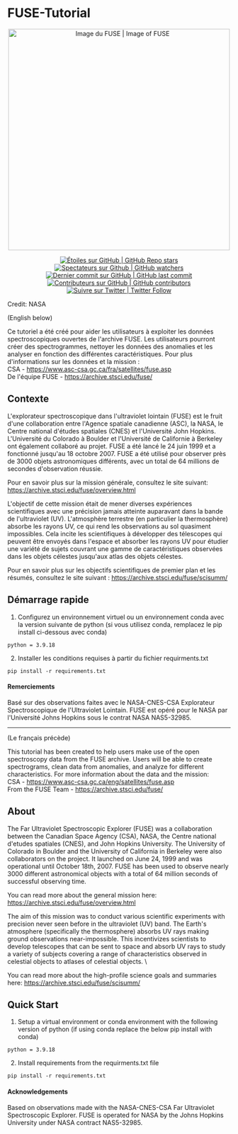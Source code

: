 # FUSE-Tutorial

<p align="center">
    <a href="https://science.nasa.gov/wp-content/uploads/2023/06/192794main-fuse-20071018-hi.jpg?w=1536&format=webp">
        <img alt="Image du FUSE | Image of FUSE" src="https://science.nasa.gov/wp-content/uploads/2023/06/192794main-fuse-20071018-hi.jpg?w=1536&format=webp" height="500">
        </a>
</p>

<p align="center">
    <a href="#stars">
        <img alt="Étoiles sur GitHub | GitHub Repo stars" src="https://img.shields.io/github/stars/asc-csa/FUSE-Tutorial">
    </a>
    <a href="#watchers">
        <img alt="Spectateurs sur Github | GitHub watchers" src="https://img.shields.io/github/watchers/asc-csa/FUSE-Tutorial">
    </a>
    <a href="https://github.com/asc-csa/FUSE-Tutorial/commits/main">
        <img alt="Dernier commit sur GitHub | GitHub last commit" src="https://img.shields.io/github/last-commit/asc-csa/FUSE-Tutorial">
    </a>
    <a href="https://github.com/asc-csa/FUSE-Tutorial/graphs/contributors">
        <img alt="Contributeurs sur GitHub | GitHub contributors" src="https://img.shields.io/github/contributors/asc-csa/FUSE-Tutorial">
    </a>
    <a href="https://twitter.com/intent/follow?screen_name=csa_asc">
        <img alt="Suivre sur Twitter | Twitter Follow" src="https://img.shields.io/twitter/follow/csa_asc?style=social">
    </a>
</p>

Credit: NASA

(English below)

Ce tutoriel a été créé pour aider les utilisateurs à exploiter les données spectroscopiques ouvertes de l'archive FUSE. Les utilisateurs pourront créer des spectrogrammes, nettoyer les données des anomalies et les analyser en fonction des différentes caractéristiques. Pour plus d'informations sur les données et la mission : \
CSA - https://www.asc-csa.gc.ca/fra/satellites/fuse.asp \
De l'équipe FUSE - https://archive.stsci.edu/fuse/  


## Contexte
L'explorateur spectroscopique dans l'ultraviolet lointain (FUSE) est le fruit d'une collaboration entre l'Agence spatiale canadienne (ASC), la NASA, le Centre national d'études spatiales (CNES) et l'Université John Hopkins. L'Université du Colorado à Boulder et l'Université de Californie à Berkeley ont également collaboré au projet. FUSE a été lancé le 24 juin 1999 et a fonctionné jusqu'au 18 octobre 2007. FUSE a été utilisé pour observer près de 3000 objets astronomiques différents, avec un total de 64 millions de secondes d'observation réussie.  

Pour en savoir plus sur la mission générale, consultez le site suivant: https://archive.stsci.edu/fuse/overview.html  

L'objectif de cette mission était de mener diverses expériences scientifiques avec une précision jamais atteinte auparavant dans la bande de l'ultraviolet (UV). L'atmosphère terrestre (en particulier la thermosphère) absorbe les rayons UV, ce qui rend les observations au sol quasiment impossibles. Cela incite les scientifiques à développer des télescopes qui peuvent être envoyés dans l'espace et absorber les rayons UV pour étudier une variété de sujets couvrant une gamme de caractéristiques observées dans les objets célestes jusqu'aux atlas des objets célestes.  

Pour en savoir plus sur les objectifs scientifiques de premier plan et les résumés, consultez le site suivant : https://archive.stsci.edu/fuse/scisumm/  

## Démarrage rapide

1.	Configurez un environnement virtuel ou un environnement conda avec la version suivante de python (si vous utilisez conda, remplacez le pip install ci-dessous avec conda) 
```
python = 3.9.18
```
2. Installer les conditions requises à partir du fichier requirments.txt
```
pip install -r requirements.txt
```

#### Remerciements
Basé sur des observations faites avec le NASA-CNES-CSA Explorateur Spectroscopique de l'Ultraviolet Lointain. FUSE est opéré pour le NASA par l'Université Johns Hopkins sous le contrat NASA NAS5-32985.


---
(Le français précède) 

This tutorial has been created to help users make use of the open spectroscopy data from the FUSE archive. Users will be able to create spectrograms, clean data from anomalies, and analyze for different characteristics. For more information about the data and the mission: \
CSA -  https://www.asc-csa.gc.ca/eng/satellites/fuse.asp \
From the FUSE Team - https://archive.stsci.edu/fuse/

## About 
The Far Ultraviolet Spectroscopic Explorer (FUSE) was a collaboration between the Canadian Space Agency (CSA), NASA, the Centre national d'etudes spatiales (CNES), and John Hopkins University. The University of Colorado in Boulder and the University of California in Berkeley were also collaborators on the project. It launched on June 24, 1999 and was operational until October 18th, 2007. FUSE has been used to observe nearly 3000 different astronomical objects with a total of 64 million seconds of successful observing time.  

You can read more about the general mission here: https://archive.stsci.edu/fuse/overview.html  

The aim of this mission was to conduct various scientific experiments with precision never seen before in the ultraviolet (UV) band. The Earth's atmosphere (specifically the thermosphere) absorbs UV rays making ground observations near-impossible. This incentivizes scientists to develop telescopes that can be sent to space and absorb UV rays to study a variety of subjects covering a range of characteristics observed in celestial objects to atlases of celestial objects.  \

You can read more about the high-profile science goals and summaries here: https://archive.stsci.edu/fuse/scisumm/  

## Quick Start

1.	Setup a virtual environment or conda environment with the following version of python (if using conda replace the below pip install with conda) 
```
python = 3.9.18
```
2.  Install requirements from the requirments.txt file 
```
pip install -r requirements.txt
```

#### Acknowledgements
Based on observations made with the NASA-CNES-CSA Far Ultraviolet Spectroscopic Explorer. FUSE is operated for NASA by the Johns Hopkins University under NASA contract NAS5-32985.


